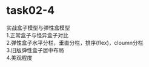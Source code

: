 # task02-4
实战盒子模型与弹性盒模型   
1.正常盒子与怪异盒子对比   
2.弹性盒子水平分栏，垂直分栏，排序(flex)，cloumn分栏   
3.旧版弹性盒子居中布局   
4.美观程度
